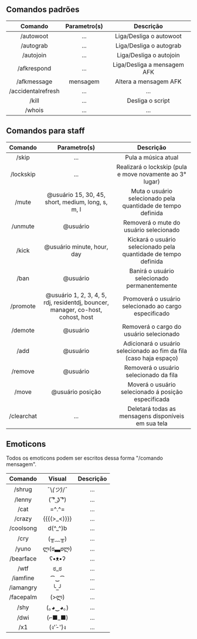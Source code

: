 Comandos padrões
-----
|Comando | Parametro(s) | Descrição |
|:------:|:---------:|:--------------------------------------:|
|/autowoot | ... | Liga/Desliga o autowoot |
|/autograb | ... | Liga/Desliga o autograb |
|/autojoin | ... | Liga/Desliga o autojoin |
|/afkrespond | ... | Liga/Desliga a mensagem AFK |
|/afkmessage | mensagem | Altera a mensagem AFK |
|/accidentalrefresh | ... | ... |
|/kill | ... | Desliga o script |
|/whois | ... | ... |

Comandos para staff
-----
|Comando | Parametro(s) | Descrição |
|:------:|:---------:|:--------------------------------------:|
|/skip | ... | Pula a música atual |
|/lockskip | ... | Realizará o lockskip (pula e move novamente ao 3° lugar) |
|/mute | @usuário 15, 30, 45, short, medium, long, s, m, l | Muta o usuário selecionado pela quantidade de tempo definida |
|/unmute | @usuário | Removerá o mute do usuário selecionado |
|/kick | @usuário minute, hour, day | Kickará o usuário selecionado pela quantidade de tempo definida |
|/ban | @usuário | Banirá o usuário selecionado permanentemente |
|/promote | @usuário 1, 2, 3, 4, 5, rdj, residentdj, bouncer, manager, co-host, cohost, host | Promoverá o usuário selecionado ao cargo especificado |
|/demote | @usuário | Removerá o cargo do usuário selecionado |
|/add | @usuário | Adicionará o usuário selecionado ao fim da fila (caso haja espaço) |
|/remove | @usuário | Removerá o usuário selecionado da fila |
|/move | @usuário posição | Moverá o usuário selecionado á posição especificada |
|/clearchat | ... | Deletará todas as mensagens disponíveis em sua tela |

Emoticons
-----
Todos os emoticons podem ser escritos dessa forma "/comando mensagem".

|Comando | Visual | Descrição |
|:------:|:---------:|:--------------------------------------:|
|/shrug | ¯\\_(ツ)_/¯ | ... |
|/lenny | ( ͡° ͜ʖ ͡°) | ... |
|/cat | =^.^= | ... |
|/crazy | {{{(>_<)}}} | ... |
|/coolsong | d(^_^)b | ... |
|/cry | (╥﹏╥) | ... |
|/yuno | ლ(ಠ▃ಠლ) | ... |
|/bearface | ʕ•ᴥ•ʔ | ... |
|/wtf | ಠ_ಠ | ... |
|/iamfine | ⁀‿⁀ | ... |
|/iamangry | ╰_╯ | ... |
|/facepalm | (>ლ) | ... |
|/shy | (｡◕‿◕｡) | ... |
|/dwi | (⌐■_■) | ... |
|/x1 | (ง'̀-'́)ง | ... |